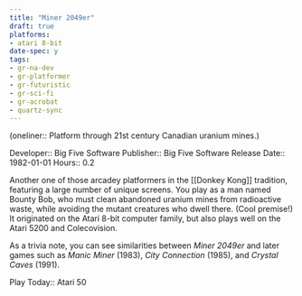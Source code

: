 ```yaml
---
title: "Miner 2049er"
draft: true
platforms:
- atari 8-bit
date-spec: y
tags:
- gr-na-dev
- gr-platformer
- gr-futuristic
- gr-sci-fi 
- gr-acrobat 
- quartz-sync
---
```


(oneliner:: Platform through 21st century Canadian uranium mines.)

Developer:: Big Five Software
Publisher:: Big Five Software
Release Date:: 1982-01-01
Hours:: 0.2

Another one of those arcadey platformers in the [[Donkey Kong]] tradition, featuring a large number of unique screens. You play as a man named Bounty Bob, who must clean abandoned uranium mines from radioactive waste, while avoiding the mutant creatures who dwell there. (Cool premise!) It originated on the Atari 8-bit computer family, but also plays well on the Atari 5200 and Colecovision.

As a trivia note, you can see similarities between *Miner 2049er* and later games such as *Manic Miner* (1983), *City Connection* (1985), and *Crystal Caves* (1991).

Play Today:: Atari 50
